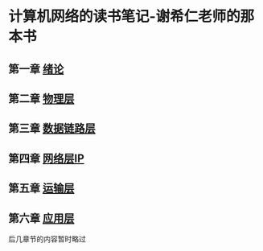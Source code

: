 # 计算机网络的读书笔记-谢希仁老师的那本书
## 第一章 [绪论]()
## 第二章 [物理层]()
## 第三章 [数据链路层]()
## 第四章 [网络层IP]()
## 第五章 [运输层]()
## 第六章 [应用层]()

后几章节的内容暂时略过